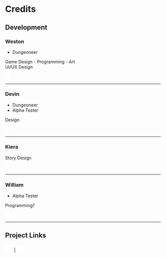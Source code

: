 # Credits

## Development

### Weston
- Dungeoneer  

Game Design - Programming - Art  
UI/UX Design  

[<img src="./ui_resources/credits/github-mark-white.png" alt="Github" width=15/>](https://github.com/westbot657)

---

### Devin
- Dungeoneer  
- Alpha Tester  

Design  

[<img src="./ui_resources/credits/github-mark-white.png" alt="Github" width=15/>](https://github.com/altincloak)

---

### Kiera
Story Design  

[<img src="./ui_resources/credits/github-mark-white.png" alt="Github" width=15/>](https://github.com/pennythoughts1)

---

### William
- Alpha Tester  

Programming?  

[<img src="./ui_resources/credits/github-mark-white.png" alt="Github" width=15/>](https://github.com/wbfw3131)

---


## Project Links
[<img src="./ui_resources/credits/github-mark-white.png" alt="Check out the Github!" width=25>](https://github.com/westbot657/DungeonEngineReleases)
| [<img src="./ui_resources/credits/discord-mark-white.png" alt="Join the Discord server!" width=25/>](https://discord.com/channels/1176833577086881804/1176960240017748048/1176991742503964713)




